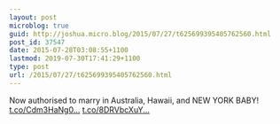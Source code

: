 ```yaml
---
layout: post
microblog: true
guid: http://joshua.micro.blog/2015/07/27/t625699395405762560.html
post_id: 37547
date: 2015-07-28T03:08:55+1100
lastmod: 2019-07-30T17:41:29+1100
type: post
url: /2015/07/27/t625699395405762560.html
---
```

Now authorised to marry in Australia, Hawaii, and NEW YORK BABY! [t.co/Cdm3HaNg0...](http://t.co/Cdm3HaNg0L) [t.co/8DRVbcXuY...](http://t.co/8DRVbcXuYt)
